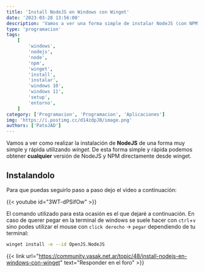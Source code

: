 ```yaml
---
title: 'Install NodeJS en Windows con Winget'
date: '2023-03-28 13:56:00'
description: 'Vamos a ver una forma simple de instalar NodeJS (con NPM) en Windows 10 o 11 usando winget'
type: 'programacion'
tags:
    [
        'windows',
        'nodejs',
        'node',
        'npm',
        'winget',
        'install',
        'instalar',
        'windows 10',
        'windows 11',
        'setup',
        'entorno',
    ]
category: ['Programacion', 'Programacion', 'Aplicaciones']
img: 'https://i.postimg.cc/d14zdpJB/image.png'
authors: ['PatoJAD']
---
```


Vamos a ver como realizar la instalación de **NodeJS** de una forma muy simple y rápida utilizando _winget._ De esta forma simple y rápida podemos obtener **cualquier** versión de NodeJS y NPM directamente desde winget.

## Instalandolo

Para que puedas seguirlo paso a paso dejo el video a continuación:

{{< youtube id="3WT-dPSifOw" >}}

El comando utilizado para esta ocasión es el que dejaré a continuación. En caso de querer pegar en la terminal de windows se suele hacer con `ctrl`+`v` sino podes utilizar el mouse con `click derecho` -> `pegar` dependiendo de tu terminal:

```bash
winget install -e --id OpenJS.NodeJS
```

{{< link url="https://community.vasak.net.ar/topic/48/install-nodejs-en-windows-con-winget" text="Responder en el foro" >}}
